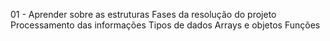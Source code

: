 01 - Aprender sobre as estruturas
    Fases da resolução do projeto
    Processamento das informações
    Tipos de dados
    Arrays e objetos
    Funções
